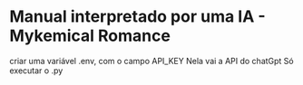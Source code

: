 # Manual interpretado por uma IA - Mykemical Romance

criar uma variável .env, com o campo
API_KEY
Nela vai a API do chatGpt
Só executar o .py
